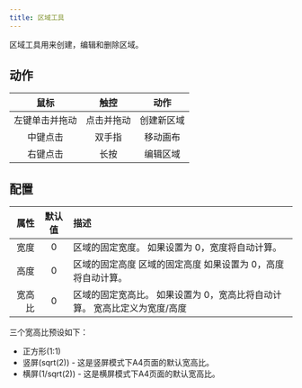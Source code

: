 ```yaml
---
title: 区域工具
---
```


区域工具用来创建，编辑和删除区域。

## 动作

|    鼠标   |   触控  |   动作  |
| :-----: | :---: | :---: |
| 左键单击并拖动 | 点击并拖动 | 创建新区域 |
|   中键点击  |  双手指  |  移动画布 |
|   右键点击  |   长按  |  编辑区域 |

## 配置

|  属性 | 默认值 | 描述                                      |
| --: | :-: | :-------------------------------------- |
|  宽度 |  0  | 区域的固定宽度。 如果设置为 0，宽度将自动计算。               |
|  高度 |  0  | 区域的固定高度 区域的固定高度 如果设置为 0，高度将自动计算。        |
| 宽高比 |  0  | 区域的固定宽高比。 如果设置为 0，宽高比将自动计算。 宽高比定义为宽度/高度 |

三个宽高比预设如下：

- 正方形(1:1)
- 竖屏(sqrt(2)) - 这是竖屏模式下A4页面的默认宽高比。
- 横屏(1/sqrt(2)) - 这是横屏模式下A4页面的默认宽高比。
